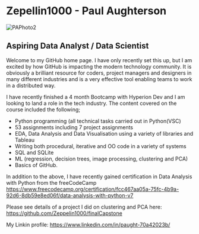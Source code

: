 # Zepellin1000 - Paul Aughterson

![PAPhoto2](https://user-images.githubusercontent.com/122213041/215351982-8e3bd231-eaa3-43c1-8159-8bd59f875ddd.jpg)


## Aspiring Data Analyst / Data Scientist

Welcome to my GitHub home page. I have only recently set this up, but I am excited by how GitHub is impacting the modern technology community. It is obviously a brilliant resource for coders, project managers and designers in many different industries and is a very effective tool enabling teams to work in a distributed way.

I have recently finished a 4 month Bootcamp with Hyperion Dev and I am looking to land a role in the tech industry.  The content covered on the course included the following;

+ Python programming (all technical tasks carried out in Python(VSC)
+ 53 assignments including 7 project assignments
+ EDA, Data Analysis and Data Visualisation using a variety of libraries and Tableau
+ Writing both procedural, iterative and OO code in a variety of systems
+ SQL and SQLite 
+ ML (regression,  decision trees, image processing, clustering and PCA)
+ Basics of GitHub.

In addition to the above, I have recently gained certification in Data Analysis with Python from the freeCodeCamp  https://www.freecodecamp.org/certification/fcc467aa05a-75fc-4b9a-92d6-8db59e8ed06f/data-analysis-with-python-v7

Please see details of a project I did on clustering and PCA here: https://github.com/Zeppelin1000/finalCapstone

My Linkin profile: https://www.linkedin.com/in/paught-70a42023b/
